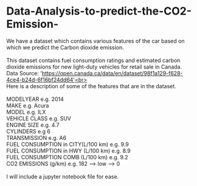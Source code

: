 # Data-Analysis-to-predict-the-CO2-Emission-
We have a dataset which contains various features of the car based on which we predict the Carbon dioxide emission.<br>
<br>
This dataset contains fuel consumption ratings and estimated carbon dioxide emissions for new light-duty vehicles for retail sale in Canada.<br>
Data Source: 'https://open.canada.ca/data/en/dataset/98f1a129-f628-4ce4-b24d-6f16bf24dd64'<br>
<br>
Here is a description of some of the features that are in the dataset.<br>
<br>
MODELYEAR e.g. 2014<br>
MAKE e.g. Acura<br>
MODEL e.g. ILX<br>
VEHICLE CLASS e.g. SUV<br>
ENGINE SIZE e.g. 4.7<br>
CYLINDERS e.g 6<br>
TRANSMISSION e.g. A6<br>
FUEL CONSUMPTION in CITY(L/100 km) e.g. 9.9<br>
FUEL CONSUMPTION in HWY (L/100 km) e.g. 8.9<br>
FUEL CONSUMPTION COMB (L/100 km) e.g. 9.2<br>
CO2 EMISSIONS (g/km) e.g. 182 --> low --> 0<br>
<br>
I will include a jupyter notebook file for ease.
